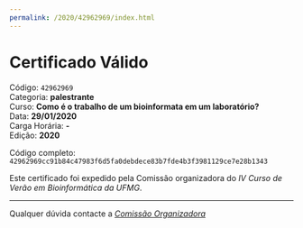 ```yaml
---
permalink: /2020/42962969/index.html
---
```


# Certificado Válido

Código: `42962969`<br>
Categoria: **palestrante**<br>
Curso: **Como é o trabalho de um bioinformata em um laboratório?**<br>
Data: **29/01/2020**<br>
Carga Horária: **-**<br>
Edição: **2020**<br>


Código completo: `42962969cc91b84c47983f6d5fa0debdece83b7fde4b3f3981129ce7e28b1343`


Este certificado foi expedido pela Comissão organizadora do *IV Curso de Verão em Bioinformática da UFMG*.

----

Qualquer dúvida contacte a [_Comissão Organizadora_](<mailto:cursobioinfoufmg@gmail.com$subject=[Certificados]>)

